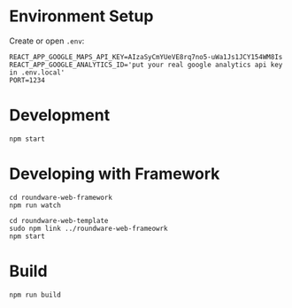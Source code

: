 # Environment Setup

Create or open `.env`:

```
REACT_APP_GOOGLE_MAPS_API_KEY=AIzaSyCmYUeVE8rq7no5-uWa1Js1JCY154WM8Is
REACT_APP_GOOGLE_ANALYTICS_ID='put your real google analytics api key in .env.local'
PORT=1234
```

# Development

`npm start`

# Developing with Framework

```
cd roundware-web-framework
npm run watch

cd roundware-web-template
sudo npm link ../roundware-web-frameowrk
npm start
```

# Build

```
npm run build
```
